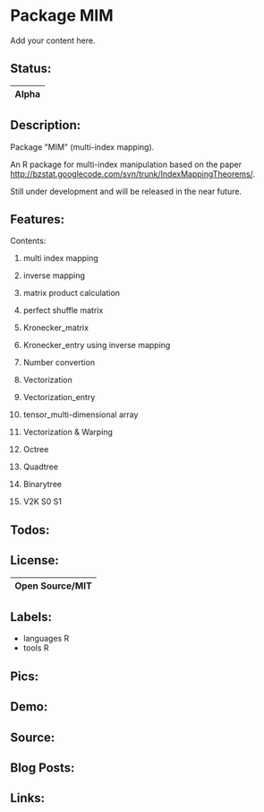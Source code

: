 # Package MIM #

Add your content here.


## Status: ##

|Alpha|
|:----|

## Description: ##
Package "MIM" (multi-index mapping).

An R package for multi-index manipulation based on the paper http://bzstat.googlecode.com/svn/trunk/IndexMappingTheorems/.

Still under development and will be released in the near future.
## Features: ##
Contents:

1. multi index mapping

2. inverse mapping

3. matrix product calculation

4. perfect shuffle matrix

5. Kronecker\_matrix

6. Kronecker\_entry using inverse mapping

7. Number convertion

8. Vectorization

9. Vectorization\_entry

10. tensor\_multi-dimensional array

11. Vectorization & Warping

12. Octree

13. Quadtree

14. Binarytree

15. V2K S0 S1

## Todos: ##

## License: ##

|Open Source/MIT|
|:--------------|

## Labels: ##
  * languages R
  * tools R
## Pics: ##

## Demo: ##

## Source: ##

## Blog Posts: ##

## Links: ##
